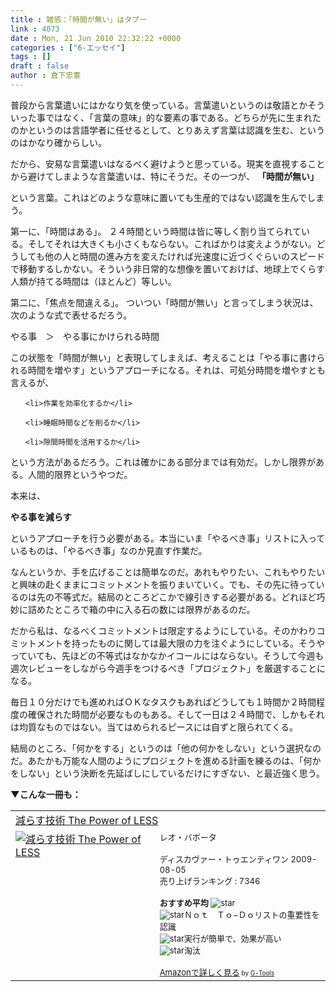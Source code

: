 ```yaml
---
title : 雑感：「時間が無い」はタブー
link : 4073
date : Mon, 21 Jun 2010 22:32:22 +0000
categories : ["6-エッセイ"]
tags : []
draft : false
author : 倉下忠憲
---
```


普段から言葉遣いにはかなり気を使っている。言葉遣いというのは敬語とかそういった事ではなく、「言葉の意味」的な要素の事である。どちらが先に生まれたのかというのは言語学者に任せるとして、とりあえず言葉は認識を生む、というのはかなり確からしい。

だから、安易な言葉遣いはなるべく避けようと思っている。現実を直視することから避けてしまような言葉遣いは、特にそうだ。その一つが、
<strong>
「時間が無い」</strong>

という言葉。これはどのような意味に置いても生産的ではない認識を生んでしまう。

第一に、「時間はある」。
２４時間という時間は皆に等しく割り当てられている。そしてそれは大きくも小さくもならない。こればかりは変えようがない。どうしても他の人と時間の進み方を変えたければ光速度に近づくぐらいのスピードで移動するしかない。そういう非日常的な想像を置いておけば、地球上でくらす人類が持てる時間は（ほとんど）等しい。

第二に、「焦点を間違える」。
ついつい「時間が無い」と言ってしまう状況は、次のような式で表せるだろう。

やる事　＞　やる事にかけられる時間

この状態を「時間が無い」と表現してしまえば、考えることは「やる事に書けられる時間を増やす」というアプローチになる。それは、可処分時間を増やすとも言えるが、
<ul>

	<li>作業を効率化するか</li>

	<li>睡眠時間などを削るか</li>

	<li>隙間時間を活用するか</li>
</ul>



という方法があるだろう。これは確かにある部分までは有効だ。しかし限界がある。人間的限界というやつだ。

本来は、

<strong>やる事を減らす</strong>

というアプローチを行う必要がある。本当にいま「やるべき事」リストに入っているものは、「やるべき事」なのか見直す作業だ。

なんというか、手を広げることは簡単なのだ。あれもやりたい、これもやりたいと興味の赴くままにコミットメントを振りまいていく。でも、その先に待っているのは先の不等式だ。結局のところどこかで線引きする必要がある。どれほど巧妙に詰めたところで箱の中に入る石の数には限界があるのだ。

だから私は、なるべくコミットメントは限定するようにしている。そのかわりコミットメントを持ったものに関しては最大限の力を注ぐようにしている。そうやっていても、先ほどの不等式はなかなかイコールにはならない。そうして今週も週次レビューをしながら今週手をつけるべき「プロジェクト」を厳選することになる。

毎日１０分だけでも進めればＯＫなタスクもあればどうしても１時間か２時間程度の確保された時間が必要なものもある。そして一日は２４時間で、しかもそれは均質なものではない。当てはめられるピースには自ずと限られてくる。

結局のところ、「何かをする」というのは「他の何かをしない」という選択なのだ。あたかも万能な人間のようにプロジェクトを進める計画を練るのは、「何かをしない」という決断を先延ばしにしているだけにすぎない、と最近強く思う。

<strong>▼こんな一冊も：</strong>
<table  border="0" cellpadding="5"><tr><td colspan="2"><a href="http://www.amazon.co.jp/%E6%B8%9B%E3%82%89%E3%81%99%E6%8A%80%E8%A1%93-Power-LESS-%E3%83%AC%E3%82%AA%E3%83%BB%E3%83%90%E3%83%9C%E3%83%BC%E3%82%BF/dp/4887597304%3FSubscriptionId%3D15SMZCTB9V8NGR2TW082%26tag%3Drashita1000-22%26linkCode%3Dxm2%26camp%3D2025%26creative%3D165953%26creativeASIN%3D4887597304" target="_top">減らす技術 The Power of LESS</a><img src="http://www.assoc-amazon.jp/e/ir?t=rashita1000-22&l=ur2&o=9" width="1" height="1" style="border: none;" alt="" /></td></tr><tr><td valign="top"><a href="http://www.amazon.co.jp/%E6%B8%9B%E3%82%89%E3%81%99%E6%8A%80%E8%A1%93-Power-LESS-%E3%83%AC%E3%82%AA%E3%83%BB%E3%83%90%E3%83%9C%E3%83%BC%E3%82%BF/dp/4887597304%3FSubscriptionId%3D15SMZCTB9V8NGR2TW082%26tag%3Drashita1000-22%26linkCode%3Dxm2%26camp%3D2025%26creative%3D165953%26creativeASIN%3D4887597304" target="_top"><img src="http://ecx.images-amazon.com/images/I/51%2B1TmW69IL._SL160_.jpg" border="0" alt="減らす技術 The Power of LESS" /></a></td><td valign="top"><font size="-1">レオ・バボータ <br /><br />ディスカヴァー・トゥエンティワン  2009-08-05<br />売り上げランキング : 7346<br /><br /><strong>おすすめ平均  </strong><img src="http://g-images.amazon.com/images/G/01/detail/stars-4-0.gif" alt="star" /><br /><img src="http://g-images.amazon.com/images/G/01/detail/stars-5-0.gif" alt="star" />Ｎｏｔ　Ｔｏ−Ｄｏリストの重要性を認識<br /><img src="http://g-images.amazon.com/images/G/01/detail/stars-4-0.gif" alt="star" />実行が簡単で、効果が高い<br /><img src="http://g-images.amazon.com/images/G/01/detail/stars-3-0.gif" alt="star" />淘汰<br /><br /><a href="http://www.amazon.co.jp/%E6%B8%9B%E3%82%89%E3%81%99%E6%8A%80%E8%A1%93-Power-LESS-%E3%83%AC%E3%82%AA%E3%83%BB%E3%83%90%E3%83%9C%E3%83%BC%E3%82%BF/dp/4887597304%3FSubscriptionId%3D15SMZCTB9V8NGR2TW082%26tag%3Drashita1000-22%26linkCode%3Dxm2%26camp%3D2025%26creative%3D165953%26creativeASIN%3D4887597304" target="_top">Amazonで詳しく見る</a></font><font size="-2"> by <a href="http://www.goodpic.com/mt/aws/index.html" >G-Tools</a></font></td></tr></table>
